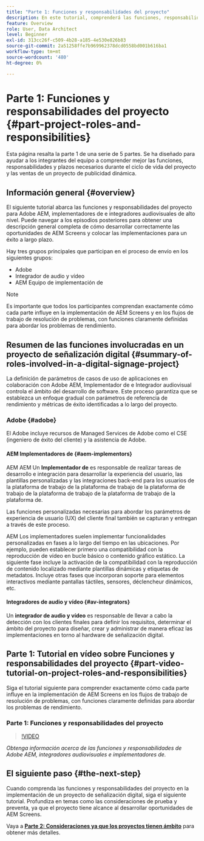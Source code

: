 ```yaml
---
title: "Parte 1: Funciones y responsabilidades del proyecto"
description: En este tutorial, comprenderá las funciones, responsabilidades y líneas de tiempo necesarias durante los ciclos de vida útil de ventas y proyectos de un proyecto de publicidad dinámica.
feature: Overview
role: User, Data Architect
level: Beginner
exl-id: 313cc26f-c509-4b28-a185-4e530e826b83
source-git-commit: 2a51258ffe7b969962378dcd0558bd001b616ba1
workflow-type: tm+mt
source-wordcount: '480'
ht-degree: 0%

---
```


# Parte 1: Funciones y responsabilidades del proyecto {#part-project-roles-and-responsibilities}

Esta página resalta la parte 1 de una serie de 5 partes. Se ha diseñado para ayudar a los integrantes del equipo a comprender mejor las funciones, responsabilidades y plazos necesarios durante el ciclo de vida del proyecto y las ventas de un proyecto de publicidad dinámica.

## Información general {#overview}

El siguiente tutorial abarca las funciones y responsabilidades del proyecto para Adobe AEM, implementadores de e integradores audiovisuales de alto nivel. Puede navegar a los episodios posteriores para obtener una descripción general completa de cómo desarrollar correctamente las oportunidades de AEM Screens y colocar las implementaciones para un éxito a largo plazo.

Hay tres grupos principales que participan en el proceso de envío en los siguientes grupos:

* Adobe
* Integrador de audio y vídeo
* AEM Equipo de implementación de

>[!NOTE]
>
>Es importante que todos los participantes comprendan exactamente cómo cada parte influye en la implementación de AEM Screens y en los flujos de trabajo de resolución de problemas, con funciones claramente definidas para abordar los problemas de rendimiento.

## Resumen de las funciones involucradas en un proyecto de señalización digital {#summary-of-roles-involved-in-a-digital-signage-project}

La definición de parámetros de casos de uso de aplicaciones en colaboración con Adobe AEM, Implementador de e Integrador audiovisual controla el ámbito del desarrollo de software. Este proceso garantiza que se establezca un enfoque gradual con parámetros de referencia de rendimiento y métricas de éxito identificadas a lo largo del proyecto.

### Adobe {#adobe}

El Adobe incluye recursos de Managed Services de Adobe como el CSE (ingeniero de éxito del cliente) y la asistencia de Adobe.

#### AEM Implementadores de {#aem-implementors}

AEM AEM Un **Implementador de** es responsable de realizar tareas de desarrollo e integración para desarrollar la experiencia del usuario, las plantillas personalizadas y las integraciones back-end para los usuarios de la plataforma de trabajo de la plataforma de trabajo de la plataforma de trabajo de la plataforma de trabajo de la plataforma de trabajo de la plataforma de.

Las funciones personalizadas necesarias para abordar los parámetros de experiencia de usuario (UX) del cliente final también se capturan y entregan a través de este proceso.

AEM Los implementadores suelen implementar funcionalidades personalizadas en fases a lo largo del tiempo en las ubicaciones. Por ejemplo, pueden establecer primero una compatibilidad con la reproducción de vídeo en bucle básico o contenido gráfico estático. La siguiente fase incluye la activación de la compatibilidad con la reproducción de contenido localizado mediante plantillas dinámicas y etiquetas de metadatos. Incluye otras fases que incorporan soporte para elementos interactivos mediante pantallas táctiles, sensores, déclencheur dinámicos, etc.

#### Integradores de audio y vídeo {#av-integrators}

Un **integrador de audio y vídeo** es responsable de llevar a cabo la detección con los clientes finales para definir los requisitos, determinar el ámbito del proyecto para diseñar, crear y administrar de manera eficaz las implementaciones en torno al hardware de señalización digital.

## Parte 1: Tutorial en vídeo sobre Funciones y responsabilidades del proyecto {#part-video-tutorial-on-project-roles-and-responsibilities}

Siga el tutorial siguiente para comprender exactamente cómo cada parte influye en la implementación de AEM Screens en los flujos de trabajo de resolución de problemas, con funciones claramente definidas para abordar los problemas de rendimiento.

### Parte 1: Funciones y responsabilidades del proyecto

>[!VIDEO](https://video.tv.adobe.com/v/28375)

*Obtenga información acerca de las funciones y responsabilidades de Adobe AEM, integradores audiovisuales e implementadores de.*

## El siguiente paso {#the-next-step}

Cuando comprenda las funciones y responsabilidades del proyecto en la implementación de un proyecto de señalización digital, siga el siguiente tutorial. Profundiza en temas como las consideraciones de prueba y preventa, ya que el proyecto tiene alcance al desarrollar oportunidades de AEM Screens.

Vaya a **[Parte 2: Consideraciones ya que los proyectos tienen ámbito](project-considerations.md)** para obtener más detalles.
